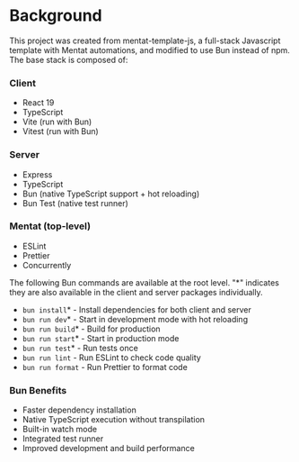 # Background

This project was created from mentat-template-js, a full-stack Javascript template with Mentat automations, and modified to use Bun instead of npm. The base stack is composed of:

### Client

- React 19
- TypeScript
- Vite (run with Bun)
- Vitest (run with Bun)

### Server

- Express
- TypeScript
- Bun (native TypeScript support + hot reloading)
- Bun Test (native test runner)

### Mentat (top-level)

- ESLint
- Prettier
- Concurrently

The following Bun commands are available at the root level. "\*" indicates they are also available in the client and server packages individually.

- `bun install`\* - Install dependencies for both client and server
- `bun run dev`\* - Start in development mode with hot reloading
- `bun run build`\* - Build for production
- `bun run start`\* - Start in production mode
- `bun run test`\* - Run tests once
- `bun run lint` - Run ESLint to check code quality
- `bun run format` - Run Prettier to format code

### Bun Benefits

- Faster dependency installation
- Native TypeScript execution without transpilation
- Built-in watch mode
- Integrated test runner
- Improved development and build performance

